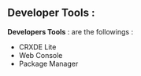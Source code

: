 ## Developer Tools :

**Developers Tools** : are the followings : 

  - CRXDE Lite
  - Web Console
  - Package Manager 

